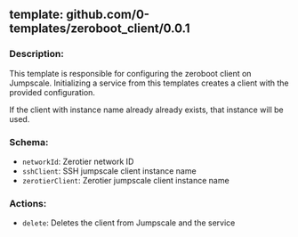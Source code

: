 ## template: github.com/0-templates/zeroboot_client/0.0.1

### Description:

This template is responsible for configuring the zeroboot client on Jumpscale. Initializing a service from this templates creates a client with the provided configuration.

If the client with instance name already already exists, that instance will be used.

### Schema:

- `networkId`: Zerotier network ID
- `sshClient`: SSH jumpscale client instance name
- `zerotierClient`: Zerotier jumpscale client instance name

### Actions:

- `delete`: Deletes the client from Jumpscale and the service

